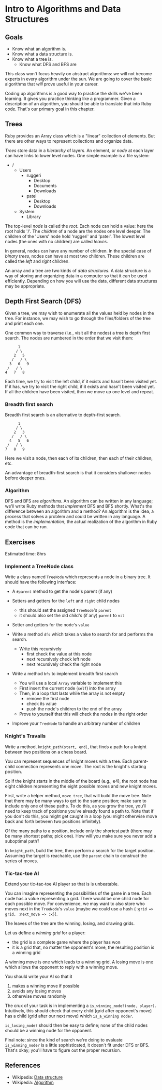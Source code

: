 # Intro to Algorithms and Data Structures

## Goals

* Know what an algorithm is.
* Know what a data structure is.
* Know what a tree is.
  * Know what DFS and BFS are

This class won't focus heavily on abstract algorithms: we will not
become experts in every algorithm under the sun. We are going to cover
the basic algorithms that *will* prove useful in your career.

Coding up algorithms is a good way to practice the skills we've been
learning. It gives you practice thinking like a programmer. Given a
description of an algorithm, you should be able to translate that into
Ruby code. That's our primary goal in this chapter.

## Trees

Ruby provides an Array class which is a "linear" collection of
elements. But there are other ways to represent collections and
organize data.

*Trees* store data in a *hierarchy* of layers. An element, or *node*
at each layer can have links to lower level nodes. One simple example
is a file system:

* /
  * Users
    * ruggeri
      * Desktop
      * Documents
      * Downloads
    * patel
      * Desktop
      * Downloads
  * System
    * Library

The top-level *node* is called the *root*. Each node can hold a value:
here the root holds '/'. The *children* of a node are the nodes one
level deeper. The children of the 'Users' node hold 'ruggeri' and
'patel'. The lowest level nodes (the ones with no children) are called
*leaves*.

In general, nodes can have any number of children. In the special case
of *binary trees*, nodes can have at most two children. These children
are called the *left* and *right* children.

An array and a tree are two kinds of *data structures*. A data
structure is a way of storing and organizing data in a computer so
that it can be used efficiently. Depending on how you will use the
data, different data structures may be appropriate.

## Depth First Search (DFS)

Given a tree, we may wish to enumerate all the values held by nodes in
the tree. For instance, we may wish to go through the files/folders of
the tree and print each one.

One common way to traverse (i.e., visit all the nodes) a tree is depth
first search. The nodes are numbered in the order that we visit them:

          1
         / \
        2   5
       /   / \
      3   6   9
     /   / \
    4   7   8

Each time, we try to visit the left child, if it exists and hasn't
been visited yet. If it has, we try to visit the right child, if it
exists and hasn't been visited yet. If all the children have been
visited, then we move up one level and repeat.

### Breadth first search

Breadth first search is an alternative to depth-first search.

          1
         / \
        2   3
       /   / \
      4   5   6
     /   / \
    7   8   9

Here we visit a node, then each of its children, then each of their
children, etc.

An advantage of breadth-first search is that it considers shallower
nodes before deeper ones.

### Algorithm

DFS and BFS are *algorithms*. An algorithm can be written in any
language; we'll write Ruby methods that *implement* DFS and BFS
shortly. What's the difference between an algorithm and a method? An
algorithm is the idea, a process that solves a problem and could be
written in any language. A method is the *implementation*, the actual
realization of the algorithm in Ruby code that can be run.

## Exercises

Estimated time: 8hrs

### Implement a TreeNode class

Write a class named `TreeNode` which represents a node in a binary
tree. It should have the following interface:

* A `#parent` method to get the node's parent (if any)
* Setters and getters for the `left` and `right` child nodes
  * this should set the assigned `TreeNode`'s `parent`
  * it should also set the old child's (if any) `parent` to `nil`
* Setter and getters for the node's `value`

* Write a method `dfs` which takes a value to search for and performs
  the search.
  * Write this recursively
    * first check the value at this node
    * next recursively check left node
    * next recursively check the right node

* Write a method `bfs` to implement breadth first search
  * You will use a local `Array` variable to implement this
  * First insert the current node (`self`) into the array
  * Then, in a loop that lasts while the array is not empty
    * remove the first node
    * check its value
    * push the node's children to the end of the array
  * Prove to yourself that this will check the nodes in the right
    order

* Improve your `TreeNode` to handle an arbitrary number of children

### Knight's Travails

Write a method, `knight_path(start, end)`, that finds a path for a
knight between two positions on a chess board.

You can represent sequences of knight moves with a tree. Each
parent-child connection represents one move. The root is the knight's
starting position.

So if the knight starts in the middle of the board (e.g., e4), the
root node has eight children representing the eight possible moves and
new knight moves.

First, write a helper method, `move_tree`, that will build the move
tree. Note that there may be many ways to get to the same position;
make sure to include only one of these paths. To do this, as you grow
the tree, you'll need to keep track of positions you've already found
a path to. Note that if you don't do this, you might get caught in a
loop (you might otherwise move back and forth between two positions
infinitely).

Of the many paths to a position, include only the shortest path (there
may be many shortest paths; pick one). How will you make sure you
never add a suboptimal path?

In `knight_path`, build the tree, then perform a search for the target
position. Assuming the target is reachable, use the `parent` chain to
construct the series of moves.

### Tic-tac-toe AI

Extend your tic-tac-toe AI player so that is is unbeatable.

You can imagine representing the possibilities of the game in a
tree. Each node has a value representing a grid. There would be one
child node for each possible move. For convenience, we may want to
also store who moves next in the `TreeNode`'s `value` (maybe we could
use a hash `{:grid => grid, :next_move => :x}`).

The leaves of the tree are the winning, losing, and drawing grids.

Let us define a *winning grid* for a player:

* the grid is a complete game where the player has won
* it is a grid that, no matter the opponent's move, the resulting
  position is a winning grid

A winning move is one which leads to a winning grid. A losing move is
one which allows the opponent to reply with a winning move.

You should write your AI so that it

1. makes a winning move if possible
2. avoids any losing moves
3. otherwise moves randomly

The crux of your task is in implementing a `is_winning_node?(node,
player)`. Intuitively, this should check that every child (grid after
opponent's move) has a child (grid after our next move) which
`is_a_winning node?`.

`is_losing_node?` should then be easy to define; none of the child
nodes should be a winning node for the opponent.

Final note: since the kind of search we're doing to evaluate
`is_winning_node?` is a little sophisticated, it doesn't fit under DFS
or BFS. That's okay; you'll have to figure out the proper recursion.

## References

* Wikipedia: [Data structure](http://en.wikipedia.org/wiki/Data_structure)
* Wikipedia: [Algorithm](http://en.wikipedia.org/wiki/Algorithm)
